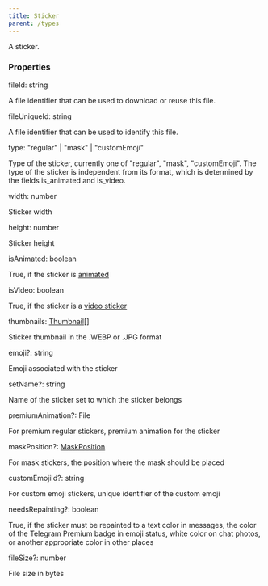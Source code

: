 ```yaml
---
title: Sticker
parent: /types
---
```


A sticker.

### Properties

<div class="flex flex-col gap-3"><div><div class="flex gap-2"><div class="font-mono p" id="p_fileId" data-anchor><span class="font-bold">fileId</span><span class="opacity-50">:</span> <span>string</span></div></div><div class="pl-3"><div class="no-margin">

A file identifier that can be used to download or reuse this file.

</div></div></div><div><div class="flex gap-2"><div class="font-mono p" id="p_fileUniqueId" data-anchor><span class="font-bold">fileUniqueId</span><span class="opacity-50">:</span> <span>string</span></div></div><div class="pl-3"><div class="no-margin">

A file identifier that can be used to identify this file.

</div></div></div><div><div class="flex gap-2"><div class="font-mono p" id="p_type" data-anchor><span class="font-bold">type</span><span class="opacity-50">:</span> <span>&quot;regular&quot;</span> <span class="opacity-50">|</span> <span>&quot;mask&quot;</span> <span class="opacity-50">|</span> <span>&quot;customEmoji&quot;</span></div></div><div class="pl-3"><div class="no-margin">

Type of the sticker, currently one of "regular", "mask", "customEmoji". The type of the sticker is independent from its format, which is determined by the fields is_animated and is_video.

</div></div></div><div><div class="flex gap-2"><div class="font-mono p" id="p_width" data-anchor><span class="font-bold">width</span><span class="opacity-50">:</span> <span>number</span></div></div><div class="pl-3"><div class="no-margin">

Sticker width

</div></div></div><div><div class="flex gap-2"><div class="font-mono p" id="p_height" data-anchor><span class="font-bold">height</span><span class="opacity-50">:</span> <span>number</span></div></div><div class="pl-3"><div class="no-margin">

Sticker height

</div></div></div><div><div class="flex gap-2"><div class="font-mono p" id="p_isAnimated" data-anchor><span class="font-bold">isAnimated</span><span class="opacity-50">:</span> <span>boolean</span></div></div><div class="pl-3"><div class="no-margin">

True, if the sticker is [animated](https://telegram.org/blog/animated-stickers)

</div></div></div><div><div class="flex gap-2"><div class="font-mono p" id="p_isVideo" data-anchor><span class="font-bold">isVideo</span><span class="opacity-50">:</span> <span>boolean</span></div></div><div class="pl-3"><div class="no-margin">

True, if the sticker is a [video sticker](https://telegram.org/blog/video-stickers-better-reactions)

</div></div></div><div><div class="flex gap-2"><div class="font-mono p" id="p_thumbnails" data-anchor><span class="font-bold">thumbnails</span><span class="opacity-50">:</span> <a href="/gh/types/thumbnail"  >Thumbnail</a><span class="opacity-50">[]</span></div></div><div class="pl-3"><div class="no-margin">

Sticker thumbnail in the .WEBP or .JPG format

</div></div></div><div><div class="flex gap-2"><div class="font-mono p" id="p_emoji" data-anchor><span class="font-bold">emoji</span><span class="opacity-50"><span title="Optional" class="cursor-help">?</span>:</span> <span>string</span></div></div><div class="pl-3"><div class="no-margin">

Emoji associated with the sticker

</div></div></div><div><div class="flex gap-2"><div class="font-mono p" id="p_setName" data-anchor><span class="font-bold">setName</span><span class="opacity-50"><span title="Optional" class="cursor-help">?</span>:</span> <span>string</span></div></div><div class="pl-3"><div class="no-margin">

Name of the sticker set to which the sticker belongs

</div></div></div><div><div class="flex gap-2"><div class="font-mono p" id="p_premiumAnimation" data-anchor><span class="font-bold">premiumAnimation</span><span class="opacity-50"><span title="Optional" class="cursor-help">?</span>:</span> <span href="/">File</span></div></div><div class="pl-3"><div class="no-margin">

For premium regular stickers, premium animation for the sticker

</div></div></div><div><div class="flex gap-2"><div class="font-mono p" id="p_maskPosition" data-anchor><span class="font-bold">maskPosition</span><span class="opacity-50"><span title="Optional" class="cursor-help">?</span>:</span> <a href="/gh/types/maskposition"  >MaskPosition</a></div></div><div class="pl-3"><div class="no-margin">

For mask stickers, the position where the mask should be placed

</div></div></div><div><div class="flex gap-2"><div class="font-mono p" id="p_customEmojiId" data-anchor><span class="font-bold">customEmojiId</span><span class="opacity-50"><span title="Optional" class="cursor-help">?</span>:</span> <span>string</span></div></div><div class="pl-3"><div class="no-margin">

For custom emoji stickers, unique identifier of the custom emoji

</div></div></div><div><div class="flex gap-2"><div class="font-mono p" id="p_needsRepainting" data-anchor><span class="font-bold">needsRepainting</span><span class="opacity-50"><span title="Optional" class="cursor-help">?</span>:</span> <span>boolean</span></div></div><div class="pl-3"><div class="no-margin">

True, if the sticker must be repainted to a text color in messages, the color of the Telegram Premium badge in emoji status, white color on chat photos, or another appropriate color in other places

</div></div></div><div><div class="flex gap-2"><div class="font-mono p" id="p_fileSize" data-anchor><span class="font-bold">fileSize</span><span class="opacity-50"><span title="Optional" class="cursor-help">?</span>:</span> <span>number</span></div></div><div class="pl-3"><div class="no-margin">

File size in bytes

</div></div></div></div>

